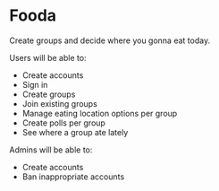 # Fooda

Create groups and decide where you gonna eat today.

Users will be able to:
- Create accounts
- Sign in
- Create groups
- Join existing groups
- Manage eating location options per group
- Create polls per group
- See where a group ate lately

Admins will be able to:
- Create accounts
- Ban inappropriate accounts


